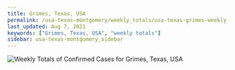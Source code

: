 ```yaml
---
title: Grimes, Texas, USA
permalink: /usa-texas-montgomery/weekly_totals/usa-texas-grimes-weekly_totals.html
last_updated: Aug 7, 2021
keywords: ["Grimes, Texas, USA", "weekly totals"]
sidebar: usa-texas-montgomery_sidebar
---
```


![Weekly Totals of Confirmed Cases for Grimes, Texas, USA](/covid_tracker/images/graphs/usa-texas-grimes-weekly_totals_graph.png)
